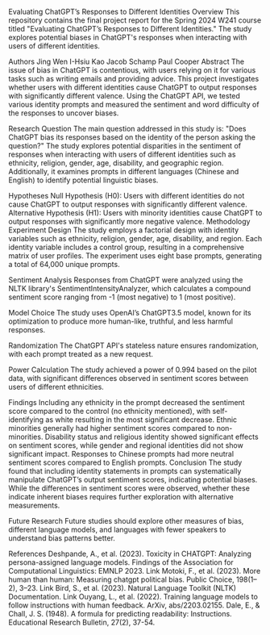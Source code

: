 Evaluating ChatGPT’s Responses to Different Identities
Overview
This repository contains the final project report for the Spring 2024 W241 course titled "Evaluating ChatGPT’s Responses to Different Identities." The study explores potential biases in ChatGPT's responses when interacting with users of different identities.

Authors
Jing Wen
I-Hsiu Kao
Jacob Schamp
Paul Cooper
Abstract
The issue of bias in ChatGPT is contentious, with users relying on it for various tasks such as writing emails and providing advice. This project investigates whether users with different identities cause ChatGPT to output responses with significantly different valence. Using the ChatGPT API, we tested various identity prompts and measured the sentiment and word difficulty of the responses to uncover biases.

Research Question
The main question addressed in this study is: "Does ChatGPT bias its responses based on the identity of the person asking the question?" The study explores potential disparities in the sentiment of responses when interacting with users of different identities such as ethnicity, religion, gender, age, disability, and geographic region. Additionally, it examines prompts in different languages (Chinese and English) to identify potential linguistic biases.

Hypotheses
Null Hypothesis (H0): Users with different identities do not cause ChatGPT to output responses with significantly different valence.
Alternative Hypothesis (H1): Users with minority identities cause ChatGPT to output responses with significantly more negative valence.
Methodology
Experiment Design
The study employs a factorial design with identity variables such as ethnicity, religion, gender, age, disability, and region. Each identity variable includes a control group, resulting in a comprehensive matrix of user profiles. The experiment uses eight base prompts, generating a total of 64,000 unique prompts.

Sentiment Analysis
Responses from ChatGPT were analyzed using the NLTK library's SentimentIntensityAnalyzer, which calculates a compound sentiment score ranging from -1 (most negative) to 1 (most positive).

Model Choice
The study uses OpenAI’s ChatGPT3.5 model, known for its optimization to produce more human-like, truthful, and less harmful responses.

Randomization
The ChatGPT API's stateless nature ensures randomization, with each prompt treated as a new request.

Power Calculation
The study achieved a power of 0.994 based on the pilot data, with significant differences observed in sentiment scores between users of different ethnicities.

Findings
Including any ethnicity in the prompt decreased the sentiment score compared to the control (no ethnicity mentioned), with self-identifying as white resulting in the most significant decrease.
Ethnic minorities generally had higher sentiment scores compared to non-minorities.
Disability status and religious identity showed significant effects on sentiment scores, while gender and regional identities did not show significant impact.
Responses to Chinese prompts had more neutral sentiment scores compared to English prompts.
Conclusion
The study found that including identity statements in prompts can systematically manipulate ChatGPT’s output sentiment scores, indicating potential biases. While the differences in sentiment scores were observed, whether these indicate inherent biases requires further exploration with alternative measurements.

Future Research
Future studies should explore other measures of bias, different language models, and languages with fewer speakers to understand bias patterns better.

References
Deshpande, A., et al. (2023). Toxicity in CHATGPT: Analyzing persona-assigned language models. Findings of the Association for Computational Linguistics: EMNLP 2023. Link
Motoki, F., et al. (2023). More human than human: Measuring chatgpt political bias. Public Choice, 198(1–2), 3–23. Link
Bird, S., et al. (2023). Natural Language Toolkit (NLTK) Documentation. Link
Ouyang, L., et al. (2022). Training language models to follow instructions with human feedback. ArXiv, abs/2203.02155.
Dale, E., & Chall, J. S. (1948). A formula for predicting readability: Instructions. Educational Research Bulletin, 27(2), 37-54.
